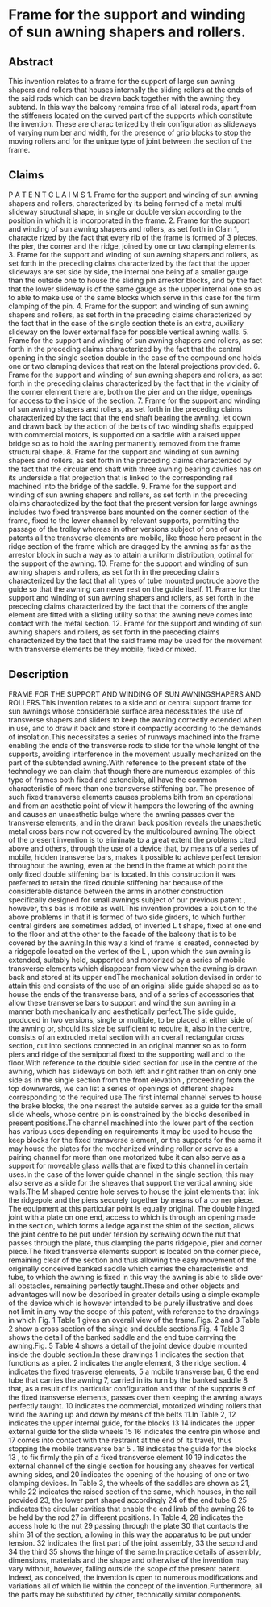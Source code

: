 # Frame for the support and winding of sun awning shapers and rollers.

## Abstract
This invention relates to a frame for the support of large sun awning shapers and rollers that houses internally the sliding rollers at the ends of the said rods which can be drawn back together with the awning they subtend. In this way the balcony remains free of all lateral rods, apart from the stiffeners located on the curved part of the supports which constitute the invention. These are charac terized by their configuration as slideways of varying num ber and width, for the presence of grip blocks to stop the moving rollers and for the unique type of joint between the section of the frame.

## Claims
P A T E N T C L A I M S 1. Frame for the support and winding of sun awning shapers and rollers, characterized by its being formed of a metal multi slideway structural shape, in single or double version according to the position in which it is incorporated in the frame. 2. Frame for the support and winding of sun awning shapers and rollers, as set forth in Clain 1, characte rized by the fact that every rib of the frame is formed of 3 pieces, the pier, the corner and the ridge, joined by one or two clamping elements. 3. Frame for the support and winding of sun awning shapers and rollers, as set forth in the preceding claims characterized by the fact that the upper slideways are set side by side, the internal one being af a smaller gauge than the outside one to house the sliding pin arrestor blocks, and by the fact that the lower slideway is of the same gauge as the upper internal one so as to able to make use of the same blocks which serve in this case for the firm clamping of the pin. 4. Frame for the support and winding of sun awning shapers and rollers, as set forth in the preceding claims characterized by the fact that in the case of the single section thete is an extra, auxiliary slideway on the lower external face for possible vertical awning walls. 5. Frame for the support and winding of sun awning shapers and rollers, as set forth in the preceding claims characterized by the fact that the central opening in the single section double in the case of the compound one holds one or two clamping devices that rest on the lateral projections provided. 6. Frame for the support and winding of sun awning shapers and rollers, as set forth in the preceding claims characterized by the fact that in the vicinity of the corner element there are, both on the pier and on the ridge, openings for access to the inside of the section. 7. Frame for the support and winding of sun awning shapers and rollers, as set forth in the preceding claims characterized by the fact that the end shaft bearing the awning, let down and drawn back by the action of the belts of two winding shafts equipped with commercial motors, is supported on a saddle with a raised upper bridge so as to hold the awning permanently removed from the frame structural shape. 8. Frame for the support and winding of sun awning shapers and rollers, as set forth in the preceding claims characterized by the fact that the circular end shaft with three awning bearing cavities has on its underside a flat projection that is linked to the corresponding rail machined into the bridge of the saddle. 9. Frame for the support and winding of sun awning shapers and rollers, as set forth in the preceding claims charactedized by the fact that the present version for large awnings includes two fixed transverse bars mounted on the corner section of the frame, fixed to the lower channel by relevant supports, permitting the passage of the trolley whereas in other versions subject of one of our patents all the transverse elements are mobile, like those here present in the ridge section of the frame which are dragged by the awning as far as the arrestor block in such a way as to attain a uniform distribution, optimal for the support of the awning. 10. Frame for the support and winding of sun awning shapers and rollers, as set forth in the preceding claims characterized by the fact that all types of tube mounted protrude above the guide so that the awning can never rest on the guide itself. 11. Frame for the support and winding of sun awning shapers and rollers, as set forth in the preceding claims characterized by the fact that the corners of the angle element are fitted with a sliding utility so that the awning neve comes into contact with the metal section. 12. Frame for the support and winding of sun awning shapers and rollers, as set forth in the preceding claims characterized by the fact that the said frame may be used for the movement with transverse elements be they mobile, fixed or mixed.

## Description
FRAME FOR THE SUPPORT AND WINDING OF SUN AWNINGSHAPERS AND ROLLERS.This invention relates to a side and or central support frame for sun awnings whose considerable surface area necessitates the use of transverse shapers and sliders to keep the awning correctly extended when in use, and to draw it back and store it compactly according to the demands of insolation.This necessitates a series of runways machined into the frame enabling the ends of the transverse rods to slide for the whole lenght of the supports, avoiding interference in the movement usually mechanized on the part of the subtended awning.With reference to the present state of the technology we can claim that though there are numerous examples of this type of frames both fixed and extendible, all have the common characteristic of more than one transverse stiffening bar. The presence of such fixed transverse elements causes problems bith from an operational and from an aesthetic point of view it hampers the lowering of the awning and causes an unaesthetic bulge where the awning passes over the transverse elements, and in the drawn back position reveals the unaesthetic metal cross bars now not covered by the multicoloured awning.The object of the present invention is to eliminate to a great extent the problems cited above and others, through the use of a device that, by means of a series of mobile, hidden transverse bars, makes it possible to achieve perfect tension throughout the awning, even at the bend in the frame at which point the only fixed double stiffening bar is located. In this construction it was preferred to retain the fixed double stiffening bar because of the considerable distance between the arms in another construction specifically designed for small awnings subject of our previous patent , however, this bas is mobile as well.This invention provides a solution to the above problems in that it is formed of two side girders, to which further central girders are sometimes added, of inverted L t shape, fixed at one end to the floor and at the other to the facade of the balcony that is to be covered by the awning.In this way a kind of frame is created, connected by a ridgepole located on the vertex of the L , upon which the sun awning is extended, suitably held, supported and motorized by a series of mobile transverse elements which disappear from view when the awning is drawn back and stored at its upper endThe mechanical solution devised in order to attain this end consists of the use of an original slide guide shaped so as to house the ends of the transverse bars, and of a series of accessories that allow these transverse bars to support and wind the sun awning in a manner both mechanically and aesthetically perfect.The slide guide, produced in two versions, single or multiple, to be placed at either side of the awning or, should its size be sufficient to require it, also in the centre, consists of an extruded metal section with an overall rectangular cross section, cut into sections connected in an original manner so as to form piers and ridge of the semiportal fixed to the supporting wall and to the floor.With reference to the double sided section for use in the centre of the awning, which has slideways on both left and right rather than on only one side as in the single section from the front elevation , proceeding from the top downwards, we can list a series of openings of different shapes corresponding to the required use.The first internal channel serves to house the brake blocks, the one nearest the autside serves as a guide for the small slide wheels, whose centre pin is constrained by the blocks described in present positions.The channel machined into the lower part of the section has various uses depending on requirements it may be used to house the keep blocks for the fixed transverse element, or the supports for the same it may house the plates for the mechanized winding roller or serve as a pairing channel for more than one motorized tube it can also serve as a support for moveable glass walls that are fixed to this channel in certain uses.In the case of the lower guide channel in the single section, this may also serve as a slide for the sheaves that support the vertical awning side walls.The M shaped centre hole serves to house the joint elements that link the ridgepole and the piers securely together by means of a corner piece. The equipment at this particular point is equally original. The double hinged joint with a plate on one end, access to which is through an opening made in the section, which forms a ledge against the shim of the section, allows the joint centre to be put under tension by screwing down the nut that passes through the plate, thus clamping the parts ridgepole, pier and corner piece.The fixed transverse elements support is located on the corner piece, remaining clear of the section and thus allowing the easy movement of the originally conceived banked saddle which carries the characteristic end tube, to which the awning is fixed in this way the awning is able to slide over all obstacles, remaining perfectly taught.These and other objects and advantages will now be described in greater details using a simple example of the device which is however intended to be purely illustrative and does not limit in any way the scope of this patent, with reference to the drawings in which Fig. 1 Table 1 gives an overall view of the frame.Figs. 2 and 3 Table 2 show a cross section of the single snd double sections.Fig. 4 Table 3 shows the detail of the banked saddle and the end tube carrying the awning.Fig. 5 Table 4 shows a detail of the joint device double mounted inside the double section.In these drawings 1 indicates the section that functions as a pier. 2 indicates the angle element, 3 the ridge section. 4 indicates the fixed trasverse elements, 5 a mobile transverse bar, 6 the end tube that carries the awning 7, carried in its turn by the banked saddle 8 that, as a result of its particular configuration and that of the supports 9 of the fixed transverse elements, passes over them keeping the awning always perfectly taught. 10 indicates the commercial, motorized winding rollers that wind the awning up and down by means of the belts 11.In Table 2, 12 indicates the upper internal guide, for the blocks 13 14 indicates the upper external guide for the slide wheels 15 16 indicates the centre pin whose end 17 comes into contact with the restraint at the end of its travel, thus stopping the mobile transverse bar 5 . 18 indicates the guide for the blocks 13 , to fix firmly the pin of a fixed transverse element 10 19 indicates the external channel of the single section for housing any sheaves for vertical awning sides, and 20 indicates the opening of the housing of one or two clamping devices. In Table 3, the wheels of the saddles are shown as 21, while 22 indicates the raised section of the same, which houses, in the rail provided 23, the lower part shaped accordingly 24 of the end tube 6 25 indicates the circular cavities that enable the end limb of the awning 26 to be held by the rod 27 in different positions. In Table 4, 28 indicates the access hole to the nut 29 passing through the plate 30 that contacts the shim 31 of the section, allowing in this way the apparatus to be put under tension. 32 indicates the first part of the joint assembly, 33 the second and 34 the third 35 shows the hinge of the same.In practice details of assembly, dimensions, materials and the shape and otherwise of the invention may vary without, however, falling outside the scope of the present patent. Indeed, as conceived, the invention is open to numerous modifications and variations all of which lie within the concept of the invention.Furthermore, all the parts may be substituted by other, technically similar components.